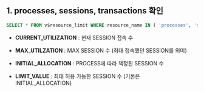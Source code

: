 ## 1. processes, sessions, transactions 확인 
~~~sql
SELECT * FROM v$resource_limit WHERE resource_name IN ( 'processes', 'sessions', 'transactions');
~~~

* __CURRENT_UTILIZATION__ : 현재 SESSION 접속 수
* __MAX_UTILZATION__ : MAX SESSION 수 (최대 접속했던 SESSION를 의미)

* __INITIAL_ALLOCATION__ : PROCESS에 따라 책정된 SESSION 수

* __LIMIT_VALUE__ : 최대 허용 가능한 SESSION 수 (기본은 INITIAL_ALLOCATION)
